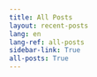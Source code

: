 ```yaml
---
title: All Posts
layout: recent-posts
lang: en
lang-ref: all-posts
sidebar-link: True
all-posts: True
---
```

